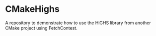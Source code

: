 # CMakeHighs

A repository to demonstrate how to use the HiGHS library from another CMake project using FetchContest.
